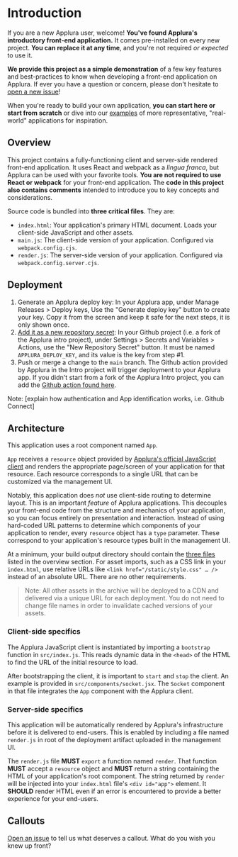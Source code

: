 # Introduction

If you are a new Applura user, welcome! **You've found Applura's introductory
front-end application.** It comes pre-installed on every new project. **You can
replace it at any time**, and you're not required _or expected_ to use it.

**We provide this project as a simple demonstration** of a few key features and
best-practices to know when developing a front-end application on Applura. If
ever you have a question or concern, please don't hesitate to
[open a new issue](https://github.com/Applura/intro/issues/new)!

When you're ready to build your own application, **you can start here or start
from scratch** or dive into our
[examples](https://github.com/Applura/release-examples) of more representative,
"real-world" applications for inspiration.

## Overview

This project contains a fully-functioning client and server-side rendered
front-end application. It uses React and webpack as a _lingua franca_, but
Applura can be used with your favorite tools. **You are not required to use
React or webpack** for your front-end application. The **code in this project
also contains comments** intended to introduce you to key concepts and
considerations.

Source code is bundled into **three critical files**. They are:

- `index.html`: Your application's primary HTML document. Loads your
  client-side JavaScript and other assets.
- `main.js`: The client-side version of your application. Configured via
  `webpack.config.cjs`.
- `render.js`: The server-side version of your application. Configured via
  `webpack.config.server.cjs`.

## Deployment

1. Generate an Applura deploy key: In your Applura app, under Manage Releases > Deploy keys, Use the "Generate deploy key" button to create your key. Copy it from the screen and keep it safe for the next steps, it is only shown once.
2. [Add it as a new repository secret](https://docs.github.com/en/actions/security-for-github-actions/security-guides/using-secrets-in-github-actions#creating-secrets-for-a-repository): In your Github project (i.e. a fork of the Applura intro project), under Settings > Secrets and Variables > Actions, use the "New Repository Secret" button. It must be named `APPLURA_DEPLOY_KEY`, and its value is the key from step #1.
3. Push or merge a change to the `main` branch. The Github action provided by Applura in the Intro project will trigger deployment to your Applura app. If you didn't start from a fork of the Applura Intro project, you can add the [Github action found here](https://github.com/Applura/intro/blob/main/.github/workflows/build-and-deploy-to-applura.yml).

Note: [explain how authentication and App identification works, i.e. Github Connect]  

## Architecture

This application uses a root component named `App`.

`App` receives a `resource` object provided by
[Applura's official JavaScript client](https://github.com/Applura/client) and
renders the appropriate page/screen of your application for that resource. Each
resource corresponds to a single URL that can be customized via the management
UI.

Notably, this application does _not_ use client-side routing to determine
layout. This is an important _feature_ of Applura applications. This decouples
your front-end code from the structure and mechanics of your application, so
you can focus entirely on presentation and interaction. Instead of using
hard-coded URL patterns to determine which components of your application to
render, every `resource` object has a `type` parameter. These correspond to
your application's resource types built in the management UI.

At a minimum, your build output directory should contain the
[three files](#overview) listed in the overview section. For asset imports,
such as a CSS link in your `index.html`, use relative URLs like
`<link href="/static/style.css" … />` instead of an absolute URL. There are no
other requirements.

> Note: All other assets in the archive will be deployed to a CDN and delivered
> via a unique URL for each deployment. You do not need to change file names in
> order to invalidate cached versions of your assets.

### Client-side specifics

The Applura JavaScript client is instantiated by importing a `bootstrap`
function in `src/index.js`. This reads dynamic data in the `<head>` of the HTML
to find the URL of the initial resource to load.

After bootstrapping the client, it is important to `start` and `stop` the
client. An example is provided in `src/components/socket.jsx`. The `Socket`
component in that file integrates the `App` component with the Applura client.

### Server-side specifics

This application will be automatically rendered by Applura's infrastructure
before it is delivered to end-users. This is enabled by including a file named
`render.js` in root of the deployment artifact uploaded in the management UI.

The `render.js` file **MUST** `export` a function named `render`. That function
**MUST** accept a `resource` object and **MUST** return a string containing the
HTML of your application's root component. The string returned by `render` will
be injected into your `index.html` file's `<div id="app">` element. It
**SHOULD** render HTML even if an error is encountered to provide a better
experience for your end-users.

## Callouts

[Open an issue](https://github.com/Applura/intro/issues/new) to tell us what
deserves a callout. What do you wish you knew up front?
